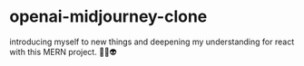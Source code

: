 # openai-midjourney-clone
introducing myself to new things and deepening my understanding for react with this MERN project. 🖖🏻👽

